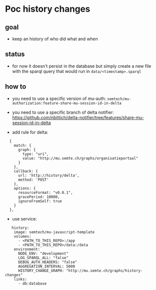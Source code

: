 # Poc history changes

## goal

- keep an history of who did what and when


## status
- for now it doesn't persist in the database but simply create a new file with the sparql query that would run in `data/<timestamp>.sparql`

## how to

- you need to use a specific version of mu-auth:  `semtech/mu-authorization:feature-share-mu-session-id-in-delta`
- you need to use a specific branch of delta notifier: https://github.com/nbittich/delta-notifier/tree/features/share-mu-session-id-in-delta

- add rule for delta:

```
  {
    match: {
      graph: {
        type: "uri",
        value: "http://mu.semte.ch/graphs/organisatieportaal"
      }
    },
    callback: {
      url: 'http://history/delta',
      method: 'POST'
    },
    options: {
      resourceFormat: "v0.0.1",
      gracePeriod: 10000,
      ignoreFromSelf: true
    }
  },
  ```

- use service:

```
   history:
    image: semtech/mu-javascript-template
    volumes:
      - <PATH_TO_THIS_REPO>:/app
      - <PATH_TO_THIS_REPO>/data:/data
    environment:
      NODE_ENV: "development"
      LOG_SPARQL_ALL: "false"
      DEBUG_AUTH_HEADERS: "false"
      AGGREGATION_INTERVAL: 5000
      HISTORY_CHANGE_GRAPH: "http://mu.semte.ch/graphs/history-changes"
    links:
      - db:database

```
